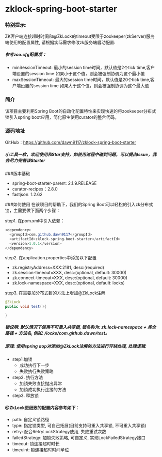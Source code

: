 # zklock-spring-boot-starter

### 特别提示: 
ZK客户端连接超时时间和@ZkLock的timeout受限于zookeeper(zkServer)服务端使用的配置属性, 请根据实际需求修改zk服务端启动配置:<br/>
##### 参考zoo.cfg配置项：
* minSessionTimeout: 最小的session time时间，默认值是2个tick time,客户端设置的session time 如果小于这个值，则会被强制协调为这个最小值
* maxSessionTimeout: 最大的session time时间，默认值是20个tick time,客户端设置的session time 如果大于这个值，则会被强制协调为这个最大值

### 简介
该项目主要利用Spring Boot的自动化配置特性来实现快速的将zookeeper分布式锁引入spring boot应用，简化原生使用curator的整合代码。

### 源码地址
GitHub：https://github.com/dawn9117/zklock-spring-boot-starter

##### 小工具一枚，欢迎使用和Star支持，如使用过程中碰到问题，可以提出Issue，我会尽力完善该Starter

###版本基础
* spring-boot-starter-parent: 2.1.9.RELEASE
* curator-recipes：2.8.0
* fastjson: 1.2.62

###如何使用
在该项目的帮助下，我们的Spring Boot可以轻松的引入zk分布式锁，主需要做下面两个步骤：

step1. 在pom.xml中引入依赖：
``` java
<dependency>
  <groupId>com.github.dawn9117</groupId>
  <artifactId>zklock-spring-boot-starter</artifactId>
  <version>1.0.1</version>
</dependency>
```

step2. 在application.properties中添加以下配置
* zk.registryAddress=XXX:2181, desc:(required)
* zk.session-timeout=XXX,  desc:(optional, default: 30000)
* zk.connect-timeout=XXX,  desc:(optional, default: 30000)
* zk.lock-namespace=XXX,   desc:(optional, default: locks)

step3. 在需要加分布式锁的方法上增加@ZkLock注解
``` java
@ZkLock
public void test(){

}
```

##### 锁说明: 默认情况下使用不可重入共享锁, 锁名称为: zk.lock-namespace + 类全路径 + 方法名, 例如: /locks/com.github.dawn/test。

##### 原理: 使用spring aop对添加@ZkLock注解的方法进行环绕处理, 处理逻辑:
* step1.加锁
    * 成功执行下一步
    * 失败执行失败策略
* step2. 执行方法
    * 加锁失败直接抛出异常
    * 加锁成功执行连接的方法
* step3. 释放锁

#### @ZkLock更细致的配置内容参考如下：
* path: 自定义锁路径
* type: 指定锁类型, 可自己拓展(目前支持可重入共享锁, 不可重入共享锁)
* retry: 配合RetryLockStrategy使用, 失败重试次数
* failedStrategy: 加锁失败策略, 可自定义, 实现LockFailedStrategy接口
* timeout: 锁连接超时时长
* timeuint: 锁连接超时时间单位